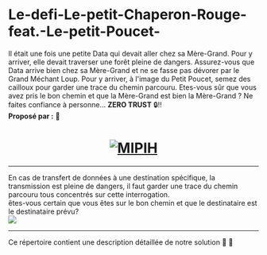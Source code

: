 # Le-defi-Le-petit-Chaperon-Rouge-feat.-Le-petit-Poucet-
Il était une fois une petite Data qui devait aller chez sa Mère-Grand. Pour y arriver, elle devait traverser une forêt pleine de dangers.  Assurez-vous que Data arrive bien chez sa Mère-Grand et ne se fasse pas dévorer  par le Grand Méchant Loup. Pour y arriver, à l'image du Petit Poucet, semez des cailloux pour garder une trace du chemin parcouru. Etes-vous sûr que vous avez pris le bon chemin et que la Mère-Grand est bien  la Mère-Grand ? Ne faites confiance à personne... **ZERO TRUST** :lock:!! 
<br>
**Proposé par :** :star2:
<h1 align="center">
  <a href=" https://www.mipih.fr"><img src="https://media-exp1.licdn.com/dms/image/C4E0BAQGvy_6oSrXYPQ/company-logo_200_200/0/1636383121026?e=2147483647&v=beta&t=exKCkkw6gUPQ2o4InpN2yicDMUWnqYigEJz63H_PSbA" alt="MIPIH"> </a>
  
</h1>

<hr>
En cas de transfert de données à une destination spécifique,
la transmission est pleine de dangers, il faut garder une trace du chemin parcouru tous concentrés sur cette interrogation.
<br>
êtes-vous certain que vous êtes sur le bon chemin et que le destinataire est le destinataire prévu?
<br>
<img src="https://user-images.githubusercontent.com/75753187/123350185-74ce0900-d528-11eb-848d-d92955dbb944.png">
<hr>

Ce répertoire contient une description détaillée de notre solution  :rocket:  :rocket:
